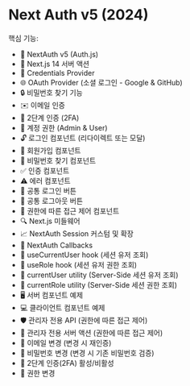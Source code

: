 # Next Auth v5 (2024)

핵심 기능:
- 🔐 NextAuth v5 (Auth.js)
- 🚀 Next.js 14 서버 액션
- 🔑 Credentials Provider
- 🌐 OAuth Provider (소셜 로그인 - Google & GitHub)
- 🔒 비밀번호 찾기 기능
- ✉️ 이메일 인증
- 📱 2단계 인증 (2FA)
- 👥 계정 권한 (Admin & User)
- 🔓 로그인 컴포넌트 (리다이렉트 또는 모달)
- 📝 회원가입 컴포넌트
- 🤔 비밀번호 찾기 컴포넌트
- ✅ 인증 컴포넌트
- ⚠️ 에러 컴포넌트
- 🔘 공통 로그인 버튼
- 🚪 공통 로그아웃 버튼
- 🚧 권한에 따른 접근 제어 컴포넌트
- 🔍 Next.js 미들웨어
- 📈 NextAuth Session 커스텀 및 확장
- 🔄 NextAuth Callbacks
- 👤 useCurrentUser hook (세션 유저 조회)
- 🛂 useRole hook (세션 유저 권한 조회)
- 🧑 currentUser utility (Server-Side 세션 유저 조회)
- 👮 currentRole utility (Server-Side 세션 권한 조회)
- 🖥️ 서버 컴포넌트 예제
- 💻 클라이언트 컴포넌트 예제
- 🛡️ 관리자 전용 API (권한에 따른 접근 제어)
- 🔐 관리자 전용 서버 액션 (권한에 따른 접근 제어)
- 📧 이메일 변경 (변경 시 재인증)
- 🔑 비밀번호 변경 (변경 시 기존 비밀번호 검증)
- 🔔 2단계 인증(2FA) 활성/비활성
- 🔄 권한 변경

